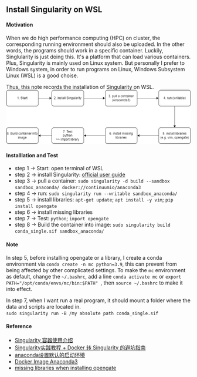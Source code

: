 ## Install Singularity on WSL


#### Motivation
When we do high performance computing (HPC) on cluster, the corresponding running environment should also be uploaded. In the other words, the programs should work in a specific container.
Luckily, Singlularity is just doing this. It's a platform that can load various containers. 
Plus, Singularity is mainly used on Linux system. But personally I prefer to Windows system, in order to run programs on Linux, Windows Subsystem Linux (WSL) is a good choise.

Thus, this note records the installation of Singularity on WSL.
![flowchart](https://github.com/jizhang02/Figure-Factory/blob/becd08a8af7027a7f77a6cbcce654f6f810972f3/Fig_CS/Figure-Factory-install%20singularity.drawio.png)
#### Installlation and Test
* step 1 -> Start: open terminal of WSL
* step 2 -> install Singularity: [official user guide](https://docs.sylabs.io/guides/latest/user-guide/quick_start.html)
* step 3 -> pull a container: `sudo singularity -d build --sandbox sandbox_anaconda/ docker://continuumio/anaconda3`  
* step 4 -> run: `sudo singularity run --writable sandbox_anaconda/`
* step 5 -> install libraries: `apt-get update`; `apt install -y vim`; `pip install opengate`
* step 6 -> install missing libraries
* step 7 -> Test: `python`; `import opengate`
* step 8 -> Build the container into image: `sudo singularity build conda_single.sif sandbox_anaconda/`

#### Note
In step 5, before installing opengate or a library, I create a conda environment via `conda create -n mc python=3.9`, this can prevent from being affected by other complicated settings. To make the `mc` environment as default, change the `~/.bashrc`, add a line `conda activate mc` or `export PATH="/opt/conda/envs/mc/bin:$PATH" `, then `source ~/.bashrc` to make it into effect.

In step 7, when I want run a real program, it should mount a folder where the data and scripts are located in.    
`sudo singularity run -B /my absolute path conda_single.sif`

#### Reference
  * [Singularity 容器使用介绍](https://www.xiexianbin.cn/hpc/singularity/index.html)
  * [Singularity实践教程 + Docker 转 Singularity 的避坑指南](https://blog.csdn.net/Tanqy1997/article/details/125304273)
  * [anaconda设置默认的启动环境](https://blog.csdn.net/weixin_40548136/article/details/106331324)
  * [Docker Image Anaconda3](https://hub.docker.com/r/continuumio/anaconda3)
  * [missing libraries when installing opengate](https://stackoverflow.com/questions/55313610/importerror-libgl-so-1-cannot-open-shared-object-file-no-such-file-or-directo)
